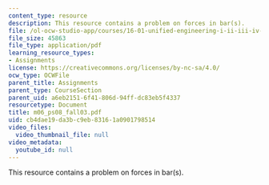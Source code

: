 ```yaml
---
content_type: resource
description: This resource contains a problem on forces in bar(s).
file: /ol-ocw-studio-app/courses/16-01-unified-engineering-i-ii-iii-iv-fall-2005-spring-2006/cb4dae19da3bc9eb83161a0901798514_m06_ps08_fall03.pdf
file_size: 45863
file_type: application/pdf
learning_resource_types:
- Assignments
license: https://creativecommons.org/licenses/by-nc-sa/4.0/
ocw_type: OCWFile
parent_title: Assignments
parent_type: CourseSection
parent_uid: a6eb2151-6f41-806d-94ff-dc83eb5f4337
resourcetype: Document
title: m06_ps08_fall03.pdf
uid: cb4dae19-da3b-c9eb-8316-1a0901798514
video_files:
  video_thumbnail_file: null
video_metadata:
  youtube_id: null
---
```

This resource contains a problem on forces in bar(s).
